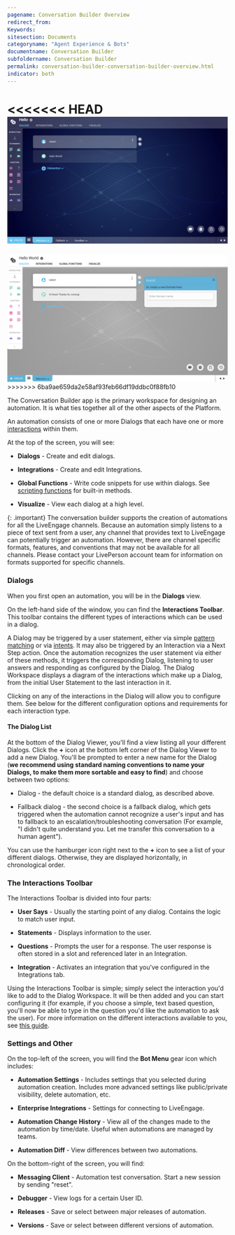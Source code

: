 ```yaml
---
pagename: Conversation Builder Overview
redirect_from:
Keywords:
sitesection: Documents
categoryname: "Agent Experience & Bots"
documentname: Conversation Builder
subfoldername: Conversation Builder
permalink: conversation-builder-conversation-builder-overview.html
indicator: both
---
```


<<<<<<< HEAD
<img style="width:750px" src="img/ConvoBuilder/convobuilder_main.png">
=======
<img class="fancyimage" style="width:750px" src="img/ConvoBuilder/helloworld/image_3.png">
>>>>>>> 6ba9ae659da2e58af93feb66df19ddbc0f88fb10

The Conversation Builder app is the primary workspace for designing an automation. It is what ties together all of the other aspects of the Platform.

An automation consists of one or more Dialogs that each have one or more [interactions](conversation-builder-conversation-builder-interactions.html) within them.

At the top of the screen, you will see:

* **Dialogs** - Create and edit dialogs.

* **Integrations** - Create and edit Integrations.

* **Global Functions** - Write code snippets for use within dialogs. See [scripting functions](conversation-builder-conversation-builder-scripting-functions.html) for built-in methods.

* **Visualize** - View each dialog at a high level.

{: .important}
The conversation builder supports the creation of automations for all the LiveEngage channels. Because an automation simply listens to a piece of text sent from a user, any channel that provides text to LiveEngage can potentially trigger an automation. However, there are channel specific formats, features, and conventions that may not be available for all channels. Please contact your LivePerson account team for information on formats supported for specific channels.

### Dialogs

When you first open an automation, you will be in the **Dialogs** view.

On the left-hand side of the window, you can find the **Interactions Toolbar**. This toolbar contains the different types of interactions which can be used in a dialog.

A Dialog may be triggered by a user statement, either via simple [pattern matching](conversation-builder-conversation-builder-conditions.html#pattern-matching) or via [intents](conversation-builder-intent-builder-overview.html). It may also be triggered by an Interaction via a Next Step action. Once the automation recognizes the user statement via either of these methods, it triggers the corresponding Dialog, listening to user answers and responding as configured by the Dialog. The Dialog Workspace displays a diagram of the interactions which make up a Dialog, from the initial User Statement to the last interaction in it.

Clicking on any of the interactions in the Dialog will allow you to configure them. See below for the different configuration options and requirements for each interaction type.

#### The Dialog List

At the bottom of the Dialog Viewer, you'll find a view listing all your different Dialogs. Click the **+** icon at the bottom left corner of the Dialog Viewer to add a new Dialog. You'll be prompted to enter a new name for the Dialog (**we recommend using standard naming conventions to name your Dialogs, to make them more sortable and easy to find**) and choose between two options:

* Dialog - the default choice is a standard dialog, as described above.

* Fallback dialog - the second choice is a fallback dialog, which gets triggered when the automation cannot recognize a user's input and has to fallback to an escalation/troubleshooting conversation (For example, "I didn't quite understand you. Let me transfer this conversation to a human agent").

You can use the hamburger icon right next to the **+** icon to see a list of your different dialogs. Otherwise, they are displayed horizontally, in chronological order.

### The Interactions Toolbar

The Interactions Toolbar is divided into four parts:

* **User Says** - Usually the starting point of any dialog. Contains the logic to match user input.

* **Statements** - Displays information to the user.

* **Questions** - Prompts the user for a response. The user response is often stored in a slot and referenced later in an Integration.

* **Integration** - Activates an integration that you've configured in the Integrations tab.

Using the Interactions Toolbar is simple; simply select the interaction you'd like to add to the Dialog Workspace. It will be then added and you can start configuring it (for example, if you choose a simple, text based question, you'll now be able to type in the question you'd like the automation to ask the user). For more information on the different interactions available to you, see [this guide](conversation-builder-conversation-builder-interactions.html).

### Settings and Other

On the top-left of the screen, you will find the **Bot Menu** gear icon which includes:

* **Automation Settings** - Includes settings that you selected during automation creation. Includes more advanced settings like public/private visibility, delete automation, etc.

* **Enterprise Integrations** - Settings for connecting to LiveEngage.

* **Automation Change History** - View all of the changes made to the automation by time/date. Useful when automations are managed by teams.

* **Automation Diff** - View differences between two automations.

On the bottom-right of the screen, you will find:

* **Messaging Client** - Automation test conversation. Start a new session by sending "reset".

* **Debugger** - View logs for a certain User ID.

* **Releases** - Save or select between major releases of automation.

* **Versions** - Save or select between different versions of automation.
